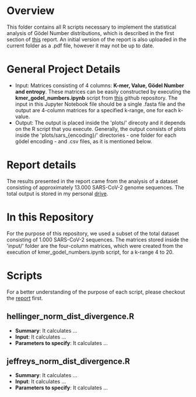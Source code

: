  # Overview
This folder contains all R scripts necessary to implement the statistical analysis of Gödel Number distributions, which is described in the first section of [this](https://docs.google.com/document/d/1NmUVwm7LgNPBs8XDQ6K_F3AxtICaeUjSTDy3h5Sd0Wk/edit?usp=sharing) report. An initial version of the report is also uploaded in the 
current folder as a .pdf file, however it may not be up to date.


# General Project Details
- Input: Matrices consisting of 4 columns: **K-mer, Value, Gödel Number and entropy**. These matrices can be easily constructed by executing the **kmer_godel_numbers.ipynb** script from [this](https://github.com/BiodataAnalysisGroup/kmerAnalyzerJupyter) github repository. The input in this Jupyter Notebook file should be a single .fasta file and the output are 4-column matrices for a specified k-range, one for each k-value.
- Output: The output is placed inside the 'plots/' direcoty and it depends on the R script that you execute. Generally, the output consists of plots inside the 'plots/sars_{encoding}/' directories - one folder for each gödel encoding - and .csv files, as it is mentioned below.


# Report details
The results presented in the report came from the analysis of a dataset consisting of approximately 13.000 SARS-CoV-2 genome sequences. The total output is stored in my personal [drive](https://drive.google.com/drive/folders/11mT62OMDZwlY3J5LUcFVUbz5ubG6PLY8?usp=sharing).


# In this Repository
For the purpose of this repository, we used a subset of the total dataset consisting of 1.000 SARS-CoV-2 sequences. The matrices stored inside the 'input/' folder are the four-column matrices, which were created from the execution of kmer_godel_numbers.ipynb script, for a k-range 4 to 20.

# Scripts
For a better understanding of the purpose of each script, please checkout the [report](https://docs.google.com/document/d/1NmUVwm7LgNPBs8XDQ6K_F3AxtICaeUjSTDy3h5Sd0Wk/edit?usp=sharing) first.


## hellinger_norm_dist_divergence.R
- **Summary**: It calculates ...
- **Input**: It calculates ...
- **Parameters to specify**: It calculates ...


## jeffreys_norm_dist_divergence.R
- **Summary**: It calculates ...
- **Input**: It calculates ...
- **Parameters to specify**: It calculates ...

